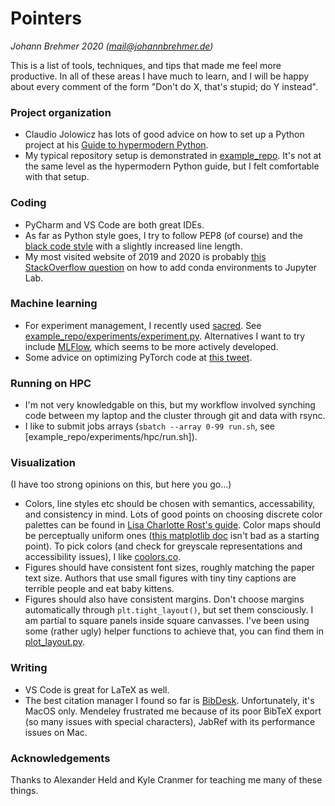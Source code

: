 # Pointers

*Johann Brehmer 2020 (mail@johannbrehmer.de)*

This is a list of tools, techniques, and tips that made me feel more productive. In all of these areas I have much to learn, and I will be happy about every comment of the form "Don't do X, that's stupid; do Y instead".
### Project organization

- Claudio Jolowicz has lots of good advice on how to set up a Python project at his [Guide to hypermodern Python](https://cjolowicz.github.io/posts/hypermodern-python-01-setup/).
- My typical repository setup is demonstrated in [example_repo](./example_repo/). It's not at the same level as the hypermodern Python guide, but I felt comfortable with that setup.

### Coding

- PyCharm and VS Code are both great IDEs. 
- As far as Python style goes, I try to follow PEP8 (of course) and the [black code style](https://black.readthedocs.io/) with a slightly increased line length.
- My most visited website of 2019 and 2020 is probably [this StackOverflow question](https://stackoverflow.com/questions/53004311/how-to-add-conda-environment-to-jupyter-lab) on how to add conda environments to Jupyter Lab.

### Machine learning

- For experiment management, I recently used [sacred](https://github.com/IDSIA/sacred). See [example_repo/experiments/experiment.py](./example_repo/experiments/experiment.py). Alternatives I want to try include [MLFlow](https://mlflow.org/), which seems to be more actively developed. 
- Some advice on optimizing PyTorch code at [this tweet](https://twitter.com/karpathy/status/1299921324333170689).

### Running on HPC

- I'm not very knowledgable on this, but my workflow involved synching code between my laptop and the cluster through git and data with rsync.
- I like to submit jobs arrays (`sbatch --array 0-99 run.sh`, see [example_repo/experiments/hpc/run.sh]).
### Visualization

(I have too strong opinions on this, but here you go...)

- Colors, line styles etc should be chosen with semantics, accessability, and consistency in mind. Lots of good points on choosing discrete color palettes can be found in [Lisa Charlotte Rost's guide](https://blog.datawrapper.de/beautifulcolors/). Color maps should be perceptually uniform ones ([this matplotlib doc](https://matplotlib.org/3.3.3/tutorials/colors/colormaps.html) isn't bad as a starting point). To pick colors (and check for greyscale representations and accessibility issues), I like [coolors.co](https://coolors.co).
- Figures should have consistent font sizes, roughly matching the paper text size. Authors that use small figures with tiny tiny captions are terrible people and eat baby kittens.
- Figures should also have consistent margins. Don't choose margins automatically through `plt.tight_layout()`, but set them consciously. I am partial to square panels inside square canvasses. I've been using some (rather ugly) helper functions to achieve that, you can find them in [plot_layout.py](./plot_layout.py).

### Writing

- VS Code is great for LaTeX as well.
- The best citation manager I found so far is [BibDesk](https://bibdesk.sourceforge.io/). Unfortunately, it's MacOS only. Mendeley frustrated me because of its poor BibTeX export (so many issues with special characters), JabRef with its performance issues on Mac.


### Acknowledgements

Thanks to Alexander Held and Kyle Cranmer for teaching me many of these things.
